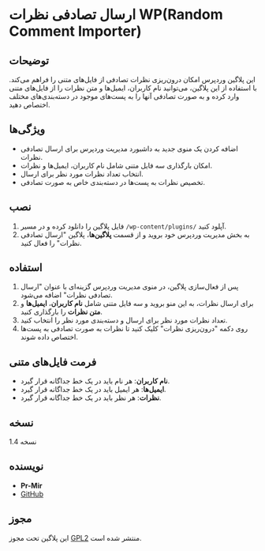# ارسال تصادفی نظرات WP(Random Comment Importer)

## توضیحات
این پلاگین وردپرس امکان درون‌ریزی نظرات تصادفی از فایل‌های متنی را فراهم می‌کند. با استفاده از این پلاگین، می‌توانید نام کاربران، ایمیل‌ها و متن نظرات را از فایل‌های متنی وارد کرده و به صورت تصادفی آنها را به پست‌های موجود در دسته‌بندی‌های مختلف اختصاص دهید.

## ویژگی‌ها
- اضافه کردن یک منوی جدید به داشبورد مدیریت وردپرس برای ارسال تصادفی نظرات.
- امکان بارگذاری سه فایل متنی شامل نام کاربران، ایمیل‌ها و نظرات.
- انتخاب تعداد نظرات مورد نظر برای ارسال.
- تخصیص نظرات به پست‌ها در دسته‌بندی خاص به صورت تصادفی.

## نصب
1. فایل پلاگین را دانلود کرده و در مسیر `/wp-content/plugins/` آپلود کنید.
2. به بخش مدیریت وردپرس خود بروید و از قسمت **پلاگین‌ها**، پلاگین "ارسال تصادفی نظرات" را فعال کنید.

## استفاده
1. پس از فعال‌سازی پلاگین، در منوی مدیریت وردپرس گزینه‌ای با عنوان "ارسال تصادفی نظرات" اضافه می‌شود.
2. برای ارسال نظرات، به این منو بروید و سه فایل متنی شامل **نام کاربران**، **ایمیل‌ها** و **متن نظرات** را بارگذاری کنید.
3. تعداد نظرات مورد نظر برای ارسال و دسته‌بندی مورد نظر را انتخاب کنید.
4. روی دکمه "درون‌ریزی نظرات" کلیک کنید تا نظرات به صورت تصادفی به پست‌ها اختصاص داده شوند.

## فرمت فایل‌های متنی
- **نام کاربران**: هر نام باید در یک خط جداگانه قرار گیرد.
- **ایمیل‌ها**: هر ایمیل باید در یک خط جداگانه قرار گیرد.
- **نظرات**: هر نظر باید در یک خط جداگانه قرار گیرد.

## نسخه
نسخه 1.4

## نویسنده
- **Pr-Mir**
- [GitHub](https://github.com/Scary-technologies)

## مجوز
این پلاگین تحت مجوز [GPL2](https://www.gnu.org/licenses/gpl-2.0.html) منتشر شده است.

